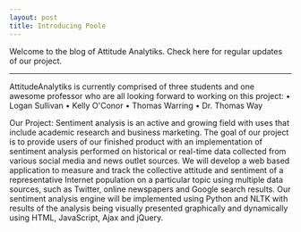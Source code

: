 ```yaml
---
layout: post
title: Introducing Poole
---
```


Welcome to the blog of Attitude Analytiks. Check here for regular updates of our project.

---- 

AttitudeAnalytiks is currently comprised of three students and one awesome professor who are all looking forward to working on this project:
•	Logan Sullivan
•	Kelly O'Conor
•	Thomas Warring
•	Dr. Thomas Way

Our Project:
Sentiment analysis is an active and growing field with uses that include academic research and business marketing. The goal of our project is to provide users of our finished product with an implementation of sentiment analysis performed on historical or real-time data collected from various social media and news outlet sources. We will develop a web based application to measure and track the collective attitude and sentiment of a representative Internet population on a particular topic using multiple data sources, such as Twitter, online newspapers and Google search results. Our sentiment analysis engine will be implemented using Python and NLTK with results of the analysis being visually presented graphically and dynamically using HTML, JavaScript, Ajax and jQuery.

